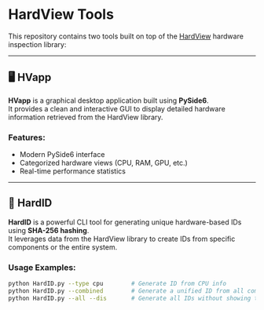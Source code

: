 # HardView Tools

This repository contains two tools built on top of the [HardView](https://github.com/gafoo173/hardview) hardware inspection library:

---

## 🖥️ HVapp

**HVapp** is a graphical desktop application built using **PySide6**.  
It provides a clean and interactive GUI to display detailed hardware information retrieved from the HardView library.

### Features:
- Modern PySide6 interface
- Categorized hardware views (CPU, RAM, GPU, etc.)
- Real-time performance statistics

---

## 🔐 HardID

**HardID** is a powerful CLI tool for generating unique hardware-based IDs using **SHA-256 hashing**.  
It leverages data from the HardView library to create IDs from specific components or the entire system.

### Usage Examples:
```bash
python HardID.py --type cpu        # Generate ID from CPU info
python HardID.py --combined        # Generate a unified ID from all components
python HardID.py --all --dis       # Generate all IDs without showing the logo
